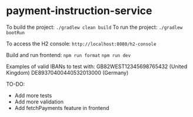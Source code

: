 # payment-instruction-service

To build the project: `./gradlew clean build`
To run the project: `./gradlew bootRun`

To access the H2 console: `http://localhost:8080/h2-console`

Build and run frontend:
`npm run format`
`npm run dev`

Examples of valid IBANs to test with:
GB82WEST12345698765432 (United Kingdom)
DE89370400440532013000 (Germany)

TO-DO:
- Add more tests
- Add more validation
- Add fetchPayments feature in frontend